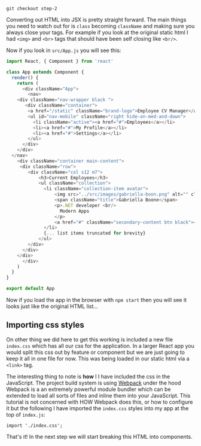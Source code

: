 ``` shell
git checkout step-2
```

Converting out HTML into JSX is pretty straight forward. The main things you need to watch out for is `class` becoming `className` and making sure you always close your tags. For example if you look at the original static html I had `<img>` and `<br>` tags that should have been self closing like `<br/>`. 

Now if you look in `src/App.js` you will see this:

``` javascript
import React, { Component } from 'react'

class App extends Component {
  render() {
    return (
      <div className="App">
        <nav>
    <div className="nav-wrapper black ">
       <div className="container">
        <a href="/static" className="brand-logo">Employee CV Manager</a>
        <ul id="nav-mobile" className="right hide-on-med-and-down">
          <li className="active"><a href="#">Employees</a></li>
          <li><a href="#">My Profile</a></li>
          <li><a href="#">Settings</a></li>
        </ul>
      </div>
    </div>
  </nav>
    <div className="container main-content">      
     <div className="row">
        <div className="col s12 m7">
            <h3>Current Employees</h3>
            <ul className="collection">
              <li className="collection-item avatar">
                  <img src="../src/images/gabriella-boon.png" alt="" className="circle" />
                  <span className="title">Gabriella Boone</span>
                  <p>.NET developer <br/>
                    Modern Apps
                  </p>
                  <a href="#" className="secondary-content btn black"><i className="material-icons left">description</i>View C.V.</a>
              </li>
              {... list items truncated for brevity}
            </ul>
        </div>
      </div>
    </div>
      </div>
    )
  }
}

export default App

```

Now if you load the app in the browser with `npm start` then you will see it looks just like the original HTML list...

## Importing css styles

On other thing we did here to get this working is included a new file `index.css` which has all our css for the application. In a larger React app you would split this css out by feature or component but we are just going to keep it all in one file for now. This was being loaded in our static html via a `<link>` tag.

The interesting thing to note is **how** I I have included the css in the JavaScript. The project build system is using [Webpack](https://webpack.github.io/) under the hood Webpack is a an extremely powerful module bundler which can be extended to load all sorts of files and inline them into your JavaScript. This tutorial is not concerned with HOW Webpack does this, or how to configure it but the following I have imported the `index.css` styles into my app at the top of `index.js`:

```
import './index.css';
```

That's it! In the next step we will start breaking this HTML into components.